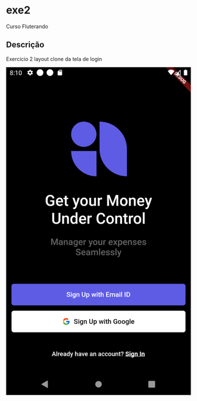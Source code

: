 # exe2

Curso Fluterando

## Descrição

Exercicio 2
layout clone da tela de login

![caption](https://github.com/ccastroelo/fluterando_exe2/blob/main/Screenshot_1663099827.png)
